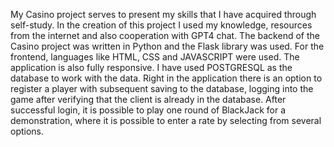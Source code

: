 My Casino project serves to present my skills that I have acquired through self-study. 
In the creation of this project I used my knowledge, resources from the internet and also cooperation with GPT4 chat.
The backend of the Casino project was written in Python and the Flask library was used.
For the frontend, languages like HTML, CSS and JAVASCRIPT were used. 
The application is also fully responsive.
I have used POSTGRESQL as the database to work with the data. 
Right in the application there is an option to register a player with subsequent saving to the database, logging into the game after verifying that the client is already in the database.
After successful login, it is possible to play one round of BlackJack for a demonstration, where it is possible to enter a rate by selecting from several options. 

